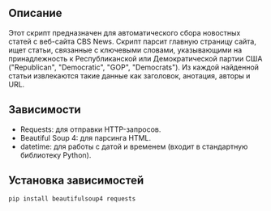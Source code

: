 ## Описание

Этот скрипт предназначен для автоматического сбора новостных статей с веб-сайта CBS News. Скрипт парсит главную страницу сайта, ищет статьи, связанные с ключевыми словами, указывающими на принадлежность к Республиканской или Демократической партии США ("Republican", "Democratic", "GOP", "Democrats"). Из каждой найденной статьи извлекаются такие данные как заголовок, анотация, авторы и URL.

## Зависимости

- Requests: для отправки HTTP-запросов.
- Beautiful Soup 4: для парсинга HTML.
- datetime: для работы с датой и временем (входит в стандартную библиотеку Python).

## Установка зависимостей

```sh
pip install beautifulsoup4 requests
```


